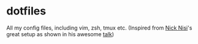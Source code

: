 # dotfiles
All my config files, including vim, zsh, tmux etc.
(Inspired from [Nick Nisi](http://github.com/nicknisi)'s great setup as shown in his awesome [talk](https://www.youtube.com/watch?v=5r6yzFEXajQ))
